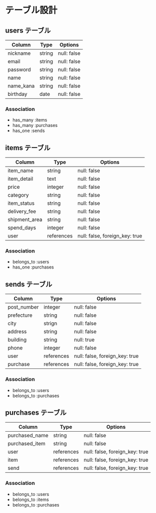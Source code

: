 # テーブル設計

## users テーブル
| Column             | Type   | Options     |
| ------------------ | ------ | ----------- |
| nickname           | string | null: false |
| email              | string | null: false |
| password           | string | null: false |
| name               | string | null: false |
| name_kana          | string | null: false |
| birthday           | date   | null: false |

### Association
- has_many :items
- has_many :purchases
- has_one :sends



## items テーブル
| Column        | Type       | Options                        |
| ------------- | ---------- | ------------------------------ |
| item_name     | string     | null: false                    |
| item_detail   | text       | null: false                    |
| price         | integer    | null: false                    |
| category      | string     | null: false                    |
| item_status   | string     | null: false                    |
| delivery_fee  | string     | null: false                    |
| shipment_area | string     | null: false                    |
| spend_days    | integer    | null: false                    |
| user          | references | null: false, foreign_key: true |

### Association
- belongs_to :users
- has_one :purchases



## sends テーブル
| Column      | Type       | Options                        |
| ----------- | ---------- | ------------------------------ |
| post_number | integer    | null: false                    |
| prefecture  | string     | null: false                    |
| city        | strign     | null: false                    |
| address     | string     | null: false                    |
| building    | string     | null: true                     |
| phone       | integer    | null: false                    |
| user        | references | null: false, foreign_key: true |
| purchase    | references | null: false, foreign_key: true |

### Association
- belongs_to :users
- belongs_to :purchases



## purchases テーブル
| Column         | Type       | Options                        |
| -------------- | ---------- | ------------------------------ |
| purchased_name | string     | null: false                    |
| purchased_item | string     | null: false                    |
| user           | references | null: false, foreign_key: true |
| item           | references | null: false, foreign_key: true |
| send           | references | null: false, foreign_key: true |

### Association
- belongs_to :users
- belongs_to :items
- belongs_to :purchases